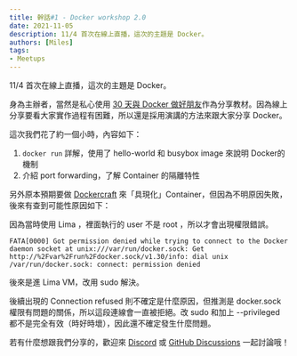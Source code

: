 ```yaml
---
title: 幹話#1 - Docker workshop 2.0
date: 2021-11-05
description: 11/4 首次在線上直播，這次的主題是 Docker。
authors: [Miles]
tags:
- Meetups
---
```


11/4 首次在線上直播，這次的主題是 Docker。

<!--truncate-->

身為主辦者，當然是私心使用 [30 天與 Docker 做好朋友](https://dockerbook.tw/)作為分享教材。因為線上分享要看大家實作過程有困難，所以還是採用演講的方法來跟大家分享 Docker。

這次我們花了約一個小時，內容如下：

1. `docker run` 詳解，使用了 hello-world 和 busybox image 來說明 Docker的機制
2. 介紹 port forwarding，了解 Container 的隔離特性

另外原本預期要做 [Dockercraft](https://github.com/docker/dockercraft) 來「具現化」Container，但因為不明原因失敗，後來有查到可能性原因如下：

因為當時使用 Lima ，裡面執行的 user 不是 root ，所以才會出現權限錯誤。

```
FATA[0000] Got permission denied while trying to connect to the Docker daemon socket at unix:///var/run/docker.sock: Get http://%2Fvar%2Frun%2Fdocker.sock/v1.30/info: dial unix /var/run/docker.sock: connect: permission denied
```

後來是進 Lima VM，改用 sudo 解決。

後續出現的 Connection refused 則不確定是什麼原因，但推測是 docker.sock 權限有問題的關係，所以這段連線會一直被拒絕。改 sudo 和加上 --privileged 都不是完全有效（時好時壞），因此還不確定發生什麼問題。

若有什麼想跟我們分享的，歡迎來 [Discord](https://discord.io/ganhuaking) 或 [GitHub Discussions](https://github.com/ganhuaking/meetups/discussions) 一起討論哦！

